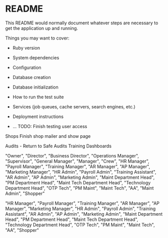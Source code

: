 # README

This README would normally document whatever steps are necessary to get the
application up and running.

Things you may want to cover:

* Ruby version

* System dependencies

* Configuration

* Database creation

* Database initialization

* How to run the test suite

* Services (job queues, cache servers, search engines, etc.)

* Deployment instructions

* ...
TODO:
Finish testing user access

Shops
Finish shop mailer and show page

Audits - Return to Safe Audits
Training
Dashboards


"Owner", "Director", "Business Director", "Operations Manager", "Supervisor", "General Manager", "Manager", "Crew", "HR Manager", "Payroll Manager", "Training Manager", "AR Manager", "AP Manager", "Marketing Manager", "HR Admin", "Payroll Admin", "Training Assistant", "AR Admin", "AP Admin", "Marketing Admin", "Maint Department Head", "PM Department Head", "Maint Tech Department Head", "Technology Department Head", "OTP Tech", "PM Maint", "Maint Tech", "AA", "Maint Admin", "Shopper"


"HR Manager", "Payroll Manager", "Training Manager", "AR Manager", "AP Manager", "Marketing Manager", "HR Admin", "Payroll Admin", "Training Assistant", "AR Admin", "AP Admin", "Marketing Admin", "Maint Department Head", "PM Department Head", "Maint Tech Department Head", "Technology Department Head", "OTP Tech", "PM Maint", "Maint Tech", "AA", "Shopper"
